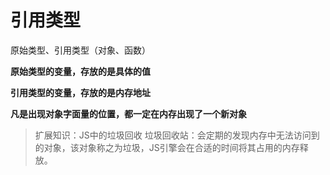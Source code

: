 # 引用类型

原始类型、引用类型（对象、函数）

**原始类型的变量，存放的是具体的值**

**引用类型的变量，存放的是内存地址**

**凡是出现对象字面量的位置，都一定在内存出现了一个新对象**

> 扩展知识：JS中的垃圾回收
> 垃圾回收站：会定期的发现内存中无法访问到的对象，该对象称之为垃圾，JS引擎会在合适的时间将其占用的内存释放。